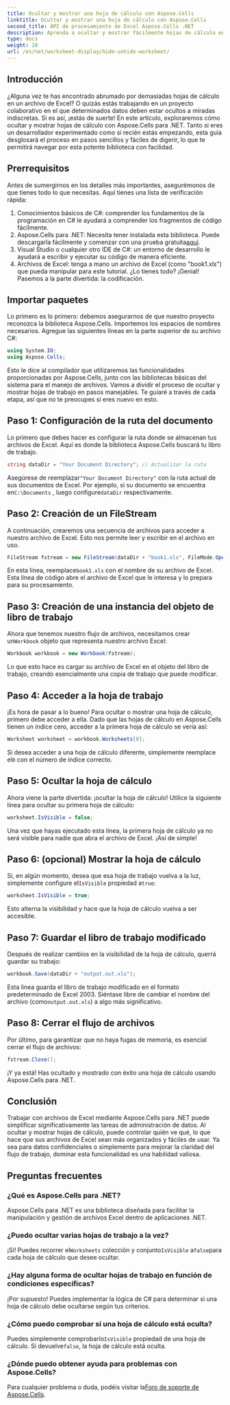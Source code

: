 ```yaml
---
title: Ocultar y mostrar una hoja de cálculo con Aspose.Cells
linktitle: Ocultar y mostrar una hoja de cálculo con Aspose.Cells
second_title: API de procesamiento de Excel Aspose.Cells .NET
description: Aprenda a ocultar y mostrar fácilmente hojas de cálculo en Excel con Aspose.Cells para .NET. Una guía paso a paso llena de consejos y conocimientos.
type: docs
weight: 18
url: /es/net/worksheet-display/hide-unhide-worksheet/
---
```

## Introducción
¿Alguna vez te has encontrado abrumado por demasiadas hojas de cálculo en un archivo de Excel? O quizás estás trabajando en un proyecto colaborativo en el que determinados datos deben estar ocultos a miradas indiscretas. Si es así, ¡estás de suerte! En este artículo, exploraremos cómo ocultar y mostrar hojas de cálculo con Aspose.Cells para .NET. Tanto si eres un desarrollador experimentado como si recién estás empezando, esta guía desglosará el proceso en pasos sencillos y fáciles de digerir, lo que te permitirá navegar por esta potente biblioteca con facilidad.
## Prerrequisitos
Antes de sumergirnos en los detalles más importantes, asegurémonos de que tienes todo lo que necesitas. Aquí tienes una lista de verificación rápida:
1. Conocimientos básicos de C#: comprender los fundamentos de la programación en C# le ayudará a comprender los fragmentos de código fácilmente.
2.  Aspose.Cells para .NET: Necesita tener instalada esta biblioteca. Puede descargarla fácilmente y comenzar con una prueba gratuita[aquí](https://releases.aspose.com/).
3. Visual Studio o cualquier otro IDE de C#: un entorno de desarrollo le ayudará a escribir y ejecutar su código de manera eficiente.
4. Archivos de Excel: tenga a mano un archivo de Excel (como "book1.xls") que pueda manipular para este tutorial.
¿Lo tienes todo? ¡Genial! Pasemos a la parte divertida: la codificación.
## Importar paquetes
Lo primero es lo primero: debemos asegurarnos de que nuestro proyecto reconozca la biblioteca Aspose.Cells. Importemos los espacios de nombres necesarios. Agregue las siguientes líneas en la parte superior de su archivo C#:
```csharp
using System.IO;
using Aspose.Cells;
```
Esto le dice al compilador que utilizaremos las funcionalidades proporcionadas por Aspose.Cells, junto con las bibliotecas básicas del sistema para el manejo de archivos.
Vamos a dividir el proceso de ocultar y mostrar hojas de trabajo en pasos manejables. Te guiaré a través de cada etapa, así que no te preocupes si eres nuevo en esto.
## Paso 1: Configuración de la ruta del documento
Lo primero que debes hacer es configurar la ruta donde se almacenan tus archivos de Excel. Aquí es donde la biblioteca Aspose.Cells buscará tu libro de trabajo.
```csharp
string dataDir = "Your Document Directory"; // Actualizar la ruta
```
 Asegúrese de reemplazar`"Your Document Directory"` con la ruta actual de sus documentos de Excel. Por ejemplo, si su documento se encuentra en`C:\Documents` , luego configure`dataDir` respectivamente.
## Paso 2: Creación de un FileStream
A continuación, crearemos una secuencia de archivos para acceder a nuestro archivo de Excel. Esto nos permite leer y escribir en el archivo en uso.
```csharp
FileStream fstream = new FileStream(dataDir + "book1.xls", FileMode.Open);
```
 En esta línea, reemplace`book1.xls` con el nombre de su archivo de Excel. Esta línea de código abre el archivo de Excel que le interesa y lo prepara para su procesamiento.
## Paso 3: Creación de una instancia del objeto de libro de trabajo
 Ahora que tenemos nuestro flujo de archivos, necesitamos crear un`Workbook` objeto que representa nuestro archivo Excel:
```csharp
Workbook workbook = new Workbook(fstream);
```
Lo que esto hace es cargar su archivo de Excel en el objeto del libro de trabajo, creando esencialmente una copia de trabajo que puede modificar.
## Paso 4: Acceder a la hoja de trabajo
¡Es hora de pasar a lo bueno! Para ocultar o mostrar una hoja de cálculo, primero debe acceder a ella. Dado que las hojas de cálculo en Aspose.Cells tienen un índice cero, acceder a la primera hoja de cálculo se vería así:
```csharp
Worksheet worksheet = workbook.Worksheets[0];
```
 Si desea acceder a una hoja de cálculo diferente, simplemente reemplace el`0` con el número de índice correcto.
## Paso 5: Ocultar la hoja de cálculo
Ahora viene la parte divertida: ¡ocultar la hoja de cálculo! Utilice la siguiente línea para ocultar su primera hoja de cálculo:
```csharp
worksheet.IsVisible = false;
```
Una vez que hayas ejecutado esta línea, la primera hoja de cálculo ya no será visible para nadie que abra el archivo de Excel. ¡Así de simple!
## Paso 6: (opcional) Mostrar la hoja de cálculo
 Si, en algún momento, desea que esa hoja de trabajo vuelva a la luz, simplemente configure el`IsVisible` propiedad a`true`:
```csharp
worksheet.IsVisible = true;
```
Esto alterna la visibilidad y hace que la hoja de cálculo vuelva a ser accesible.
## Paso 7: Guardar el libro de trabajo modificado
Después de realizar cambios en la visibilidad de la hoja de cálculo, querrá guardar su trabajo:
```csharp
workbook.Save(dataDir + "output.out.xls");
```
 Esta línea guarda el libro de trabajo modificado en el formato predeterminado de Excel 2003. Siéntase libre de cambiar el nombre del archivo (como`output.out.xls`) a algo más significativo.
## Paso 8: Cerrar el flujo de archivos
Por último, para garantizar que no haya fugas de memoria, es esencial cerrar el flujo de archivos:
```csharp
fstream.Close();
```
¡Y ya está! Has ocultado y mostrado con éxito una hoja de cálculo usando Aspose.Cells para .NET.
## Conclusión
Trabajar con archivos de Excel mediante Aspose.Cells para .NET puede simplificar significativamente las tareas de administración de datos. Al ocultar y mostrar hojas de cálculo, puede controlar quién ve qué, lo que hace que sus archivos de Excel sean más organizados y fáciles de usar. Ya sea para datos confidenciales o simplemente para mejorar la claridad del flujo de trabajo, dominar esta funcionalidad es una habilidad valiosa.
## Preguntas frecuentes
### ¿Qué es Aspose.Cells para .NET?
Aspose.Cells para .NET es una biblioteca diseñada para facilitar la manipulación y gestión de archivos Excel dentro de aplicaciones .NET.
### ¿Puedo ocultar varias hojas de trabajo a la vez?
 ¡Sí! Puedes recorrer el`Worksheets` colección y conjunto`IsVisible` a`false`para cada hoja de cálculo que desee ocultar.
### ¿Hay alguna forma de ocultar hojas de trabajo en función de condiciones específicas?
¡Por supuesto! Puedes implementar la lógica de C# para determinar si una hoja de cálculo debe ocultarse según tus criterios.
### ¿Cómo puedo comprobar si una hoja de cálculo está oculta?
 Puedes simplemente comprobarlo`IsVisible` propiedad de una hoja de cálculo. Si devuelve`false`, la hoja de cálculo está oculta.
### ¿Dónde puedo obtener ayuda para problemas con Aspose.Cells?
 Para cualquier problema o duda, podéis visitar la[Foro de soporte de Aspose.Cells](https://forum.aspose.com/c/cells/9).
